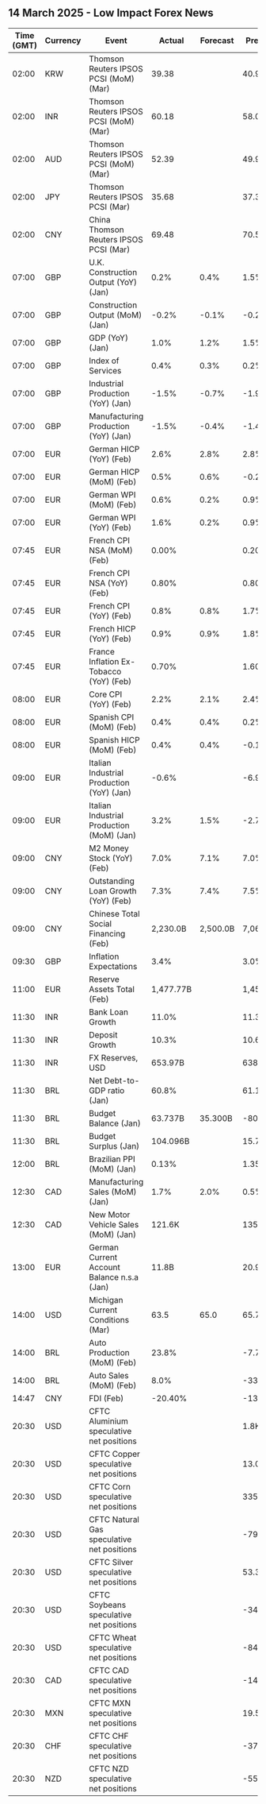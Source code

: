 ## 14 March 2025 - Low Impact Forex News

| Time (GMT) | Currency | Event | Actual | Forecast | Previous |
|------|----------|-------|--------|----------|----------|
| 02:00 | KRW | Thomson Reuters IPSOS PCSI (MoM) (Mar) | 39.38 |  | 40.97 |
| 02:00 | INR | Thomson Reuters IPSOS PCSI (MoM) (Mar) | 60.18 |  | 58.04 |
| 02:00 | AUD | Thomson Reuters IPSOS PCSI (MoM) (Mar) | 52.39 |  | 49.91 |
| 02:00 | JPY | Thomson Reuters IPSOS PCSI (Mar) | 35.68 |  | 37.30 |
| 02:00 | CNY | China Thomson Reuters IPSOS PCSI (Mar) | 69.48 |  | 70.54 |
| 07:00 | GBP | U.K. Construction Output (YoY) (Jan) | 0.2% | 0.4% | 1.5% |
| 07:00 | GBP | Construction Output (MoM) (Jan) | -0.2% | -0.1% | -0.2% |
| 07:00 | GBP | GDP (YoY) (Jan) | 1.0% | 1.2% | 1.5% |
| 07:00 | GBP | Index of Services | 0.4% | 0.3% | 0.2% |
| 07:00 | GBP | Industrial Production (YoY) (Jan) | -1.5% | -0.7% | -1.9% |
| 07:00 | GBP | Manufacturing Production (YoY) (Jan) | -1.5% | -0.4% | -1.4% |
| 07:00 | EUR | German HICP (YoY) (Feb) | 2.6% | 2.8% | 2.8% |
| 07:00 | EUR | German HICP (MoM) (Feb) | 0.5% | 0.6% | -0.2% |
| 07:00 | EUR | German WPI (MoM) (Feb) | 0.6% | 0.2% | 0.9% |
| 07:00 | EUR | German WPI (YoY) (Feb) | 1.6% | 0.2% | 0.9% |
| 07:45 | EUR | French CPI NSA (MoM) (Feb) | 0.00% |  | 0.20% |
| 07:45 | EUR | French CPI NSA (YoY) (Feb) | 0.80% |  | 0.80% |
| 07:45 | EUR | French CPI (YoY) (Feb) | 0.8% | 0.8% | 1.7% |
| 07:45 | EUR | French HICP (YoY) (Feb) | 0.9% | 0.9% | 1.8% |
| 07:45 | EUR | France Inflation Ex-Tobacco (YoY) (Feb) | 0.70% |  | 1.60% |
| 08:00 | EUR | Core CPI (YoY) (Feb) | 2.2% | 2.1% | 2.4% |
| 08:00 | EUR | Spanish CPI (MoM) (Feb) | 0.4% | 0.4% | 0.2% |
| 08:00 | EUR | Spanish HICP (MoM) (Feb) | 0.4% | 0.4% | -0.1% |
| 09:00 | EUR | Italian Industrial Production (YoY) (Jan) | -0.6% |  | -6.9% |
| 09:00 | EUR | Italian Industrial Production (MoM) (Jan) | 3.2% | 1.5% | -2.7% |
| 09:00 | CNY | M2 Money Stock (YoY) (Feb) | 7.0% | 7.1% | 7.0% |
| 09:00 | CNY | Outstanding Loan Growth (YoY) (Feb) | 7.3% | 7.4% | 7.5% |
| 09:00 | CNY | Chinese Total Social Financing (Feb) | 2,230.0B | 2,500.0B | 7,060.0B |
| 09:30 | GBP | Inflation Expectations | 3.4% |  | 3.0% |
| 11:00 | EUR | Reserve Assets Total (Feb) | 1,477.77B |  | 1,457.53B |
| 11:30 | INR | Bank Loan Growth | 11.0% |  | 11.3% |
| 11:30 | INR | Deposit Growth | 10.3% |  | 10.6% |
| 11:30 | INR | FX Reserves, USD | 653.97B |  | 638.70B |
| 11:30 | BRL | Net Debt-to-GDP ratio (Jan) | 60.8% |  | 61.1% |
| 11:30 | BRL | Budget Balance (Jan) | 63.737B | 35.300B | -80.372B |
| 11:30 | BRL | Budget Surplus (Jan) | 104.096B |  | 15.745B |
| 12:00 | BRL | Brazilian PPI (MoM) (Jan) | 0.13% |  | 1.35% |
| 12:30 | CAD | Manufacturing Sales (MoM) (Jan) | 1.7% | 2.0% | 0.5% |
| 12:30 | CAD | New Motor Vehicle Sales (MoM) (Jan) | 121.6K |  | 135.5K |
| 13:00 | EUR | German Current Account Balance n.s.a (Jan) | 11.8B |  | 20.9B |
| 14:00 | USD | Michigan Current Conditions (Mar) | 63.5 | 65.0 | 65.7 |
| 14:00 | BRL | Auto Production (MoM) (Feb) | 23.8% |  | -7.7% |
| 14:00 | BRL | Auto Sales (MoM) (Feb) | 8.0% |  | -33.5% |
| 14:47 | CNY | FDI (Feb) | -20.40% |  | -13.40% |
| 20:30 | USD | CFTC Aluminium speculative net positions |  |  | 1.8K |
| 20:30 | USD | CFTC Copper speculative net positions |  |  | 13.0K |
| 20:30 | USD | CFTC Corn speculative net positions |  |  | 335.4K |
| 20:30 | USD | CFTC Natural Gas speculative net positions |  |  | -79.1K |
| 20:30 | USD | CFTC Silver speculative net positions |  |  | 53.3K |
| 20:30 | USD | CFTC Soybeans speculative net positions |  |  | -34.3K |
| 20:30 | USD | CFTC Wheat speculative net positions |  |  | -84.8K |
| 20:30 | CAD | CFTC CAD speculative net positions |  |  | -143.8K |
| 20:30 | MXN | CFTC MXN speculative net positions |  |  | 19.5K |
| 20:30 | CHF | CFTC CHF speculative net positions |  |  | -37.8K |
| 20:30 | NZD | CFTC NZD speculative net positions |  |  | -55.8K |
